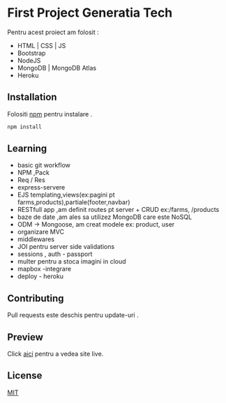 # First Project Generatia Tech

Pentru acest proiect am folosit :

- HTML | CSS | JS
- Bootstrap
- NodeJS
- MongoDB | MongoDB Atlas
- Heroku

## Installation

Folositi [npm](https://docs.npmjs.com/cli/v6/commands/npm-install) pentru instalare .

```bash
npm install
```

## Learning

- basic git workflow
- NPM ,Pack
- Req / Res
- express-servere
- EJS templating,views(ex:pagini pt farms,products),partiale(footer,navbar)
- RESTfull app ,am definit routes pt server + CRUD ex:/farms, /products
- baze de date ,am ales sa utilizez MongoDB care este NoSQL
- ODM -> Mongoose, am creat modele ex: product, user
- organizare MVC
- middlewares
- JOI pentru server side validations
- sessions , auth - passport
- multer pentru a stoca imagini in cloud
- mapbox -integrare
- deploy - heroku

## Contributing

Pull requests este deschis pentru update-uri .

## Preview

Click [aici](https://thawing-hollows-38103.herokuapp.com/) pentru a vedea site live.

## License

[MIT](https://choosealicense.com/licenses/mit/)
